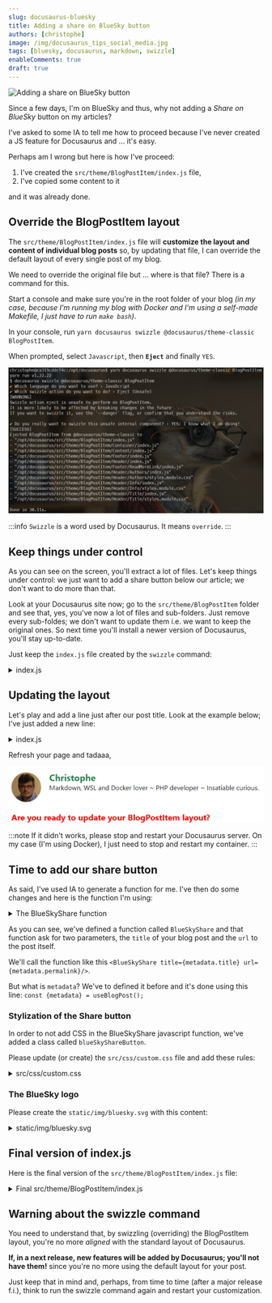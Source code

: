 ```yaml
---
slug: docusaurus-bluesky
title: Adding a share on BlueSky button
authors: [christophe]
image: /img/docusaurus_tips_social_media.jpg
tags: [bluesky, docusaurus, markdown, swizzle]
enableComments: true
draft: true
---
```

![Adding a share on BlueSky button](/img/docusaurus_tips_banner.jpg)

Since a few days, I'm on BlueSky and thus, why not adding a *Share on BlueSky* button on my articles?

I've asked to some IA to tell me how to proceed because I've never created a JS feature for Docusaurus and ... it's easy.

Perhaps am I wrong but here is how I've proceed:

1. I've created the `src/theme/BlogPostItem/index.js` file,
2. I've copied some content to it

and it was already done.

<!-- truncate -->

## Override the BlogPostItem layout

The `src/theme/BlogPostItem/index.js` file will **customize the layout and content of individual blog posts** so, by updating that file, I can override the default layout of every single post of my blog.

We need to override the original file but ... where is that file? There is a command for this.

Start a console and make sure you're in the root folder of your blog *(in my case, because I'm running my blog with Docker and I'm using a self-made Makefile, I just have to run `make bash`)*.

In your console, run `yarn docusaurus swizzle @docusaurus/theme-classic BlogPostItem`.

When prompted, select `Javascript`, then **`Eject`** and finally `YES`.

![Swizzle the BlogPostItem layout](./images/swizzle_blogpostitem.png)

:::info
`Swizzle` is a word used by Docusaurus. It means `override`.
:::

## Keep things under control

As you can see on the screen, you'll extract a lot of files. Let's keep things under control: we just want to add a share button below our article; we don't want to do more than that.

Look at your Docusaurus site now; go to the `src/theme/BlogPostItem` folder and see that, yes, you've now a lot of files and sub-folders. Just remove every sub-foldes; we don't want to update them i.e. we want to keep the original ones. So next time you'll install a newer version of Docusaurus, you'll stay up-to-date.

Just keep the `index.js` file created by the `swizzle` command:

<details>

<summary>index.js</summary>

```javascript
import React from 'react';
import clsx from 'clsx';
import {useBlogPost} from '@docusaurus/plugin-content-blog/client';
import BlogPostItemContainer from '@theme/BlogPostItem/Container';
import BlogPostItemHeader from '@theme/BlogPostItem/Header';
import BlogPostItemContent from '@theme/BlogPostItem/Content';
import BlogPostItemFooter from '@theme/BlogPostItem/Footer';
// apply a bottom margin in list view
function useContainerClassName() {
  const {isBlogPostPage} = useBlogPost();
  return !isBlogPostPage ? 'margin-bottom--xl' : undefined;
}
export default function BlogPostItem({children, className}) {
  const containerClassName = useContainerClassName();
  return (
    <BlogPostItemContainer className={clsx(containerClassName, className)}>
      <BlogPostItemHeader />
      <BlogPostItemContent>{children}</BlogPostItemContent>
      <BlogPostItemFooter />
    </BlogPostItemContainer>
  );
}
```

</details>

## Updating the layout

Let's play and add a line just after our post title. Look at the example below; I've just added a new line:

<details>

<summary>index.js</summary>

```javascript
import React from 'react';
import clsx from 'clsx';
import {useBlogPost} from '@docusaurus/plugin-content-blog/client';
import BlogPostItemContainer from '@theme/BlogPostItem/Container';
import BlogPostItemHeader from '@theme/BlogPostItem/Header';
import BlogPostItemContent from '@theme/BlogPostItem/Content';
import BlogPostItemFooter from '@theme/BlogPostItem/Footer';
// apply a bottom margin in list view
function useContainerClassName() {
  const {isBlogPostPage} = useBlogPost();
  return !isBlogPostPage ? 'margin-bottom--xl' : undefined;
}
export default function BlogPostItem({children, className}) {
  const containerClassName = useContainerClassName();
  return (
    <BlogPostItemContainer className={clsx(containerClassName, className)}>
      <BlogPostItemHeader />
      // highlight-next-line
      // Just after the blog post title, we'll add a "Are you ready" text
      // highlight-next-line
      <strong style={{color:"red"}}>Are you ready to update your BlogPostItem layout?</strong>
      <BlogPostItemContent>{children}</BlogPostItemContent>
      <BlogPostItemFooter />
    </BlogPostItemContainer>
  );
}
```

</details>

Refresh your page and tadaaa,

![Are you ready](./images/are_you_ready.png)

:::note
If it didn't works, please stop and restart your Docusaurus server. On my case (I'm using Docker), I just need to stop and restart my container.
:::

## Time to add our share button

As said, I've used IA to generate a function for me. I've then do some changes and here is the function I'm using:

<details>

<summary>The BlueSkyShare function</summary>

```javascript
const BlueSkyShare = ({ title, url }) => {
  const encodedTitle = encodeURIComponent(title);
  const { siteConfig } = useDocusaurusContext();
  const encodedUrl = siteConfig.url + encodeURIComponent(url);
  const shareLink = `https://bsky.app/intent/compose?text=${encodedTitle}%20${encodedUrl}`;

  return (
     <div style={{ borderTop: '1px solid #eee', marginTop: '2rem', paddingTop: '1.5rem' }}>
      <a
        href={shareLink}
        target="_blank"
        rel="noopener noreferrer"
        className={clsx('blueSkyShareButton', 'button')} 
        onMouseEnter={e => e.currentTarget.style.backgroundColor = '#0062cc'}
        onMouseLeave={e => e.currentTarget.style.backgroundColor = '#007aff'}
      >
        <img src="/img/bluesky.svg" alt="Bluesky Icon" width="20" height="20" />
        Share on BlueSky
      </a>
    </div>
  );
};
```

</details>

As you can see, we've defined a function called `BlueSkyShare` and that function ask for two parameters, the `title` of your blog post and the `url` to the post itself.

We'll call the function like this `<BlueSkyShare title={metadata.title} url={metadata.permalink}/>`.

But what is `metadata`? We've to defined it before and it's done using this line: `const {metadata} = useBlogPost();`

### Stylization of the Share button

In order to not add CSS in the BlueSkyShare javascript function, we've added a class called `blueSkyShareButton`.

Please update (or create) the `src/css/custom.css` file and add these rules:

<details>

<summary>src/css/custom.css</summary>

```css
.blueSkyShareButton {
  display: inline-flex;
  align-items: center;
  gap: 0.4rem;
  padding: 0.4rem 0.9rem;
  background-color: #f5f5f5; /* Light neutral background */
  color: #333333; /* Dark grey text */
  font-weight: 400; /* Normal weight */
  font-size: 0.9rem; /* Slightly smaller */
  border-radius: 6px; /* Softer rounding */
  text-decoration: none;
  transition: background-color 0.2s ease, color 0.2s ease;
  box-shadow: none; /* Remove shadow for minimal look */
  border: 1px solid #ddd; /* Subtle border */
}

/* Hover effect */
.blueSkyShareButton:hover {
  background-color: #0062cc;
}
```

</details>

### The BlueSky logo

Please create the `static/img/bluesky.svg` with this content:

<details>

<summary>static/img/bluesky.svg</summary>

```xml
<?xml version="1.0" encoding="UTF-8"?>
<svg width="600" height="530" version="1.1" xmlns="http://www.w3.org/2000/svg">
 <path d="m135.72 44.03c66.496 49.921 138.02 151.14 164.28 205.46 26.262-54.316 97.782-155.54 164.28-205.46 47.98-36.021 125.72-63.892 125.72 24.795 0 17.712-10.155 148.79-16.111 170.07-20.703 73.984-96.144 92.854-163.25 81.433 117.3 19.964 147.14 86.092 82.697 152.22-122.39 125.59-175.91-31.511-189.63-71.766-2.514-7.3797-3.6904-10.832-3.7077-7.8964-0.0174-2.9357-1.1937 0.51669-3.7077 7.8964-13.714 40.255-67.233 197.36-189.63 71.766-64.444-66.128-34.605-132.26 82.697-152.22-67.108 11.421-142.55-7.4491-163.25-81.433-5.9562-21.282-16.111-152.36-16.111-170.07 0-88.687 77.742-60.816 125.72-24.795z" fill="#1185fe"/>
</svg>
```

</details>

## Final version of index.js

Here is the final version of the `src/theme/BlogPostItem/index.js` file:

<details>

<summary>Final src/theme/BlogPostItem/index.js</summary>

```javascript
import React from 'react';
import clsx from 'clsx';
import {useBlogPost} from '@docusaurus/plugin-content-blog/client';

// highlight-next-line
import useDocusaurusContext from '@docusaurus/useDocusaurusContext';

import BlogPostItemContainer from '@theme/BlogPostItem/Container';
import BlogPostItemHeader from '@theme/BlogPostItem/Header';
import BlogPostItemContent from '@theme/BlogPostItem/Content';
import BlogPostItemFooter from '@theme/BlogPostItem/Footer';

// apply a bottom margin in list view
function useContainerClassName() {
  const {isBlogPostPage} = useBlogPost();
  return !isBlogPostPage ? 'margin-bottom--xl' : undefined;
}

// highlight-start
const BlueSkyShare = ({ title, url }) => {
  const encodedTitle = encodeURIComponent(title);

  // highlight-start
  const { siteConfig } = useDocusaurusContext();
  // highlight-start
  const encodedUrl = siteConfig.url + encodeURIComponent(url);

  const shareLink = `https://bsky.app/intent/compose?text=${encodedTitle}%20${encodedUrl}`;

  return (
     <div style={{ borderTop: '1px solid #eee', marginTop: '2rem', paddingTop: '1.5rem' }}>
      <a
        href={shareLink}
        target="_blank"
        rel="noopener noreferrer"
        className={clsx('blueSkyShareButton', 'button')} 
        onMouseEnter={e => e.currentTarget.style.backgroundColor = '#0062cc'}
        onMouseLeave={e => e.currentTarget.style.backgroundColor = '#007aff'}
      >
        <img src="/img/bluesky.svg" alt="Bluesky Icon" width="20" height="20" />
        Share on BlueSky
      </a>
    </div>
  );
};
// highlight-end

export default function BlogPostItem({children, className}) {
  // highlight-next-line
  const {metadata} = useBlogPost();
  const containerClassName = useContainerClassName();
  return (
    <BlogPostItemContainer className={clsx(containerClassName, className)}>
      <BlogPostItemHeader />
      <BlogPostItemContent>{children}</BlogPostItemContent>
      <BlogPostItemFooter />
      // highlight-next-line
      <BlueSkyShare title={metadata.title} url={metadata.permalink}/>
    </BlogPostItemContainer>
  );
}
```

</details>

## Warning about the swizzle command

You need to understand that, by swizzling (overriding) the BlogPostItem layout, you're no more *aligned* with the standard layout of Docusaurus. 

**If, in a next release, new features will be added by Docusaurus; you'll not have them!** since you're no more using the default layout for your post.

Just keep that in mind and, perhaps, from time to time (after a major release f.i.), think to run the swizzle command again and restart your customization.
